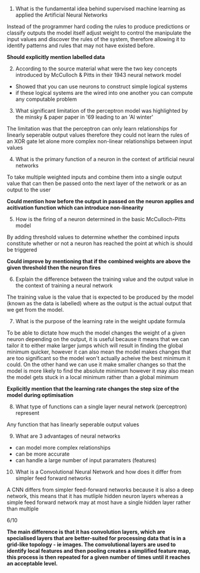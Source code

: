 1. What is the fundamental idea behind supervised machine learning as applied the Artificial Neural Networks

Instead of the programmer hard coding the rules to produce predictions or classify outputs the model itself adjust weight to control the manipulate the input values and discover the rules of the system, therefore allowing it to identify patterns and rules that may not have existed before.

**Should explicitly mention labelled data**

2. According to the source material what were the two key concepts introduced by McCulloch & Pitts in their 1943 neural network model

- Showed that you can use neurons to construct simple logical systems
- if these logical systems are the wired into one another you can compute any computable problem

3. What significant limitation of the perceptron model was highlighted by the minsky & paper paper in '69 leading to an 'AI winter'

The limitation was that the perceptron can only learn relationships for linearly seperable output values therefore they could not learn the rules of an XOR gate let alone more complex non-linear relationships between input values

4. What is the primary function of a neuron in the context of artificial neural networks

To take multiple weighted inputs and combine them into a single output value that can then be passed onto the next layer of the network or as an output to the user

**Could mention how before the output in passed on the neuron applies and acitivation function which can introduce non-linearity**

5. How is the firing of a neuron determined in the basic McCulloch-Pitts model

By adding threshold values to determine whether the combined inputs constitute whether or not a neuron has reached the point at which is should be triggered

**Could improve by mentioning that if the combined weights are above the given threshold then the neuron fires**


6. Explain the difference between the training value and the output value in the context of training a neural network

The training value is the value that is expected to be produced by the model (known as the data is labelled) where as the output is the actual output that we get from the model. 


7. What is the purpose of the learning rate in the weight update formula

To be able to dictate how much the model changes the weight of a given neuron depending on the output, it is useful because it means that we can tailor it to either make larger jumps which will result in finding the global minimum quicker, however it can also mean the model makes changes that are too significant so the model won't actually acheive the best minimum it could. On the other hand we can use it make smaller changes so that the model is more likely to find the absolute minimum however it may also mean the model gets stuck in a local minimum rather than a global minimum

**Explicitly mention that the learning rate changes the step size of the model during optimisation**

8. What type of functions can a single layer neural network (perceptron) represent 

Any function that has linearly seperable output values

9. What are 3 advantages of neural networks

- can model more complex relationships
- can be more accurate
- can handle a large number of input paramaters (features)

10. What is a Convolutional Neural Network and how does it differ from simpler feed forward networks

A CNN differs from simpler feed-forward networks because it is also a deep network, this means that it has mutliple hidden neuron layers whereas a simple feed forward network may at most have a single hidden layer rather than multiple 

6/10

**The main difference is that it has convolution layers, which are specialised layers that are better-suited for processing data that is in a grid-like topology - ie images. The convolutional layers are used to identify local features and then pooling creates a simplified feature map, this process is then repeated for a given number of times until it reaches an acceptable level.**